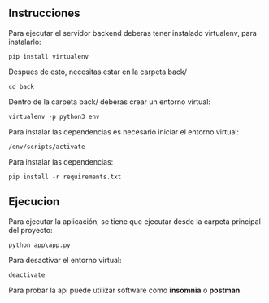 ## Instrucciones

Para ejecutar el servidor backend deberas tener instalado virtualenv, para instalarlo:
```
pip install virtualenv
```

Despues de esto, necesitas estar en la carpeta back/
```
cd back
```

Dentro de la carpeta back/ deberas crear un entorno virtual:
```
virtualenv -p python3 env
```

Para instalar las dependencias es necesario iniciar el entorno virtual:
```
/env/scripts/activate
```

Para instalar las dependencias: 
```
pip install -r requirements.txt
```

## Ejecucion
Para ejecutar la aplicación, se tiene que ejecutar desde la carpeta principal del proyecto:
```
python app\app.py
```

Para desactivar el entorno virtual:
```
deactivate
```

Para probar la api puede utilizar software como **insomnia** o **postman**.